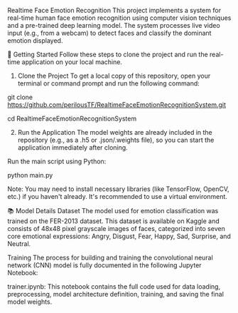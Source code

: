 Realtime Face Emotion Recognition
This project implements a system for real-time human face emotion recognition using computer vision techniques and a pre-trained deep learning model. The system processes live video input (e.g., from a webcam) to detect faces and classify the dominant emotion displayed.

🚀 Getting Started
Follow these steps to clone the project and run the real-time application on your local machine.

1. Clone the Project
To get a local copy of this repository, open your terminal or command prompt and run the following command:

git clone https://github.com/perilousTF/RealtimeFaceEmotionRecognitionSystem.git

cd RealtimeFaceEmotionRecognitionSystem


2. Run the Application
The model weights are already included in the repository (e.g., as a .h5 or .json/.weights file), so you can start the application immediately after cloning.

Run the main script using Python:

python main.py


Note: You may need to install necessary libraries (like TensorFlow, OpenCV, etc.) if you haven't already. It's recommended to use a virtual environment.

📚 Model Details
Dataset
The model used for emotion classification was trained on the FER-2013 dataset. This dataset is available on Kaggle and consists of 48x48 pixel grayscale images of faces, categorized into seven core emotional expressions: Angry, Disgust, Fear, Happy, Sad, Surprise, and Neutral.

Training
The process for building and training the convolutional neural network (CNN) model is fully documented in the following Jupyter Notebook:

trainer.ipynb: This notebook contains the full code used for data loading, preprocessing, model architecture definition, training, and saving the final model weights.
